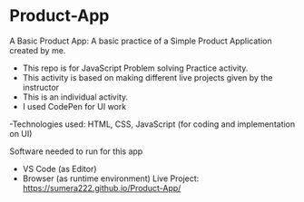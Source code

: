 # Product-App
A Basic Product App:
A basic practice of a Simple Product Application created by me.

- This repo is for JavaScript Problem solving Practice activity.
- This activity is based on making different live projects given by the instructor
- This is an individual activity.
- I used CodePen for UI work

-Technologies used:
HTML, CSS, JavaScript (for coding and implementation on UI)

Software needed to run for this app
- VS Code (as Editor)
- Browser (as runtime environment)
Live Project:
 https://sumera222.github.io/Product-App/
